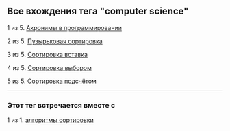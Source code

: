 ## Все вхождения тега "computer science"
1 из 5. [Акронимы в программировании](./2020-12-17_acronims_in_programming.md)

2 из 5. [Пузырьковая сортировка](./2020-12-20_computer_science_bubble_sort.md)

3 из 5. [Сортировка вставка](./2020-12-20_computer_science_insertion_sort.md)

4 из 5. [Сортировка выбором](./2020-12-20_computer_science_selection_sort.md)

5 из 5. [Сортировка подсчётом](./2020-12-20_computer_science_counting_sort.md)


---

### Этот тег встречается вместе с


1 из 1. [алгоритмы сортировки](./meta_algoritmy_sortirovki.md)

